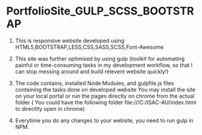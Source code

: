 # PortfolioSite_GULP_SCSS_BOOTSTRAP
1) This is responsive website developed using HTML5,BOOTSTRAP,LESS,CSS,SASS,SCSS,Font-Awesome

2) This site was further optimised by using gulp (toolkit for automating painful or time-consuming tasks in my development workflow, 
so that I can stop messing around and build relevent website quickly!)

3) The code contains, installed Node Modules, and gulpfile.js files containing the tasks done on developed website
You may install the site on your local portal or run the pages directly on chrome from the actual folder 
( You could have the following folder file:///C:/ISAC-AU/index.html to directlty open in chrome)

4) Everytime you do any changes to your website, you need to run gulp in NPM.
